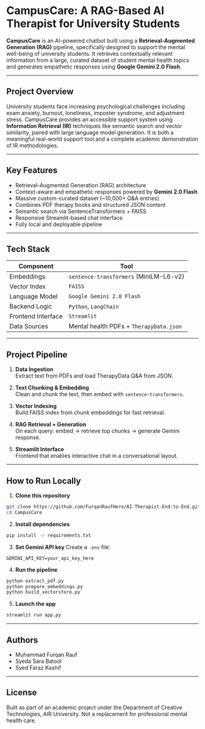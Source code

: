 # CampusCare: A RAG-Based AI Therapist for University Students

**CampusCare** is an AI-powered chatbot built using a **Retrieval-Augmented Generation (RAG)** pipeline, specifically designed to support the mental well-being of university students. It retrieves contextually relevant information from a large, curated dataset of student mental health topics and generates empathetic responses using **Google Gemini 2.0 Flash**.

---

## Project Overview

University students face increasing psychological challenges including exam anxiety, burnout, loneliness, imposter syndrome, and adjustment stress. CampusCare provides an accessible support system using **Information Retrieval (IR)** techniques like semantic search and vector similarity, paired with large language model generation. It is both a meaningful real-world support tool and a complete academic demonstration of IR methodologies.

---

## Key Features

- Retrieval-Augmented Generation (RAG) architecture
- Context-aware and empathetic responses powered by **Gemini 2.0 Flash**
- Massive custom-curated dataset (~10,000+ Q&A entries)
- Combines PDF therapy books and structured JSON content
- Semantic search via SentenceTransformers + FAISS
- Responsive Streamlit-based chat interface
- Fully local and deployable pipeline

---

## Tech Stack

| Component         | Tool                                      |
|------------------|-------------------------------------------|
| Embeddings        | `sentence-transformers` (MiniLM-L6-v2)    |
| Vector Index      | `FAISS`                                   |
| Language Model    | `Google Gemini 2.0 Flash`                 |
| Backend Logic     | `Python`, `LangChain`    |
| Frontend Interface| `Streamlit`                               |
| Data Sources      | Mental health PDFs + `TherapyData.json`   |

---

## Project Pipeline

1. **Data Ingestion**  
   Extract text from PDFs and load TherapyData Q&A from JSON.

2. **Text Chunking & Embedding**  
   Clean and chunk the text, then embed with `sentence-transformers`.

3. **Vector Indexing**  
   Build FAISS index from chunk embeddings for fast retrieval.

4. **RAG Retrieval + Generation**  
   On each query: embed → retrieve top chunks → generate Gemini response.

5. **Streamlit Interface**  
   Frontend that enables interactive chat in a conversational layout.

---

## How to Run Locally

1. **Clone this repository**
```bash
git clone https://github.com/FurqanRaufHere/AI-Therapist-End-to-End.git
cd CampusCare
```

2. **Install dependencies**
```bash
pip install -r requirements.txt
```

3. **Set Gemini API key**
Create a `.env` file:
```
GEMINI_API_KEY=your_api_key_here
```

4. **Run the pipeline**
```bash
python extract_pdf.py
python prepare_embeddings.py
python build_vectorstore.py
```

5. **Launch the app**
```bash
streamlit run app.py
```

---

## Authors
- Muhammad Furqan Rauf
- Syeda Sara Batool
- Syed Faraz Kashif

---

## License
Built as part of an academic project under the Department of Creative Technologies, AIR University. Not a replacement for professional mental health care.
